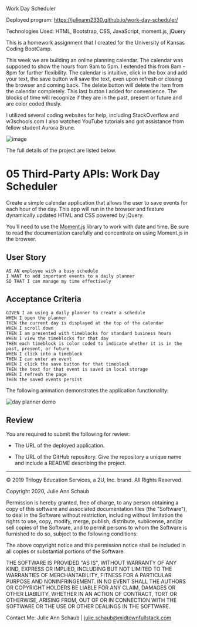 
Work Day Scheduler

Deployed program: https://julieann2330.github.io/work-day-scheduler/

Technologies Used: HTML, Bootstrap, CSS, JavaScript, moment.js, jQuery

This is a homework assignment that I created for the University of Kansas Coding BootCamp. 

This week we are building an online planning calendar. The calendar was supposed to show the hours from 9am to 5pm. I extended this from 8am - 8pm for further flexibility. The calendar is intuitive, click in the box and add your text, the save button will save the text, even upon refresh or closing the browser and coming back. The delete button will delete the item from the calendar completely. This last button I added for convenience. The blocks of time will recognize if they are in the past, present or future and are color coded thusly. 

I utilized several coding websites for help, including StackOverflow and w3schools.com I also watched YouTube tutorials and got assistance from fellow student Aurora Brune.  

![image](https://user-images.githubusercontent.com/64329660/89043869-bea97180-d30e-11ea-8611-24cf7787bfde.png)

The full details of the project are listed below.


# 05 Third-Party APIs: Work Day Scheduler

Create a simple calendar application that allows the user to save events for each hour of the day. This app will run in the browser and feature dynamically updated HTML and CSS powered by jQuery.

You'll need to use the [Moment.js](https://momentjs.com/) library to work with date and time. Be sure to read the documentation carefully and concentrate on using Moment.js in the browser.

## User Story

```
AS AN employee with a busy schedule
I WANT to add important events to a daily planner
SO THAT I can manage my time effectively
```

## Acceptance Criteria

```
GIVEN I am using a daily planner to create a schedule
WHEN I open the planner
THEN the current day is displayed at the top of the calendar
WHEN I scroll down
THEN I am presented with timeblocks for standard business hours
WHEN I view the timeblocks for that day
THEN each timeblock is color coded to indicate whether it is in the past, present, or future
WHEN I click into a timeblock
THEN I can enter an event
WHEN I click the save button for that timeblock
THEN the text for that event is saved in local storage
WHEN I refresh the page
THEN the saved events persist
```

The following animation demonstrates the application functionality:

![day planner demo](./Assets/05-third-party-apis-homework-demo.gif)

## Review

You are required to submit the following for review:

* The URL of the deployed application.

* The URL of the GitHub repository. Give the repository a unique name and include a README describing the project.

- - -
© 2019 Trilogy Education Services, a 2U, Inc. brand. All Rights Reserved.

Copyright 2020, Julie Ann Schaub

Permission is hereby granted, free of charge, to any person obtaining a copy of this software and associated documentation files (the "Software"), to deal in the Software without restriction, including without limitation the rights to use, copy, modify, merge, publish, distribute, sublicense, and/or sell copies of the Software, and to permit persons to whom the Software is furnished to do so, subject to the following conditions:

The above copyright notice and this permission notice shall be included in all copies or substantial portions of the Software.

THE SOFTWARE IS PROVIDED "AS IS", WITHOUT WARRANTY OF ANY KIND, EXPRESS OR IMPLIED, INCLUDING BUT NOT LIMITED TO THE WARRANTIES OF MERCHANTABILITY, FITNESS FOR A PARTICULAR PURPOSE AND NONINFRINGEMENT. IN NO EVENT SHALL THE AUTHORS OR COPYRIGHT HOLDERS BE LIABLE FOR ANY CLAIM, DAMAGES OR OTHER LIABILITY, WHETHER IN AN ACTION OF CONTRACT, TORT OR OTHERWISE, ARISING FROM, OUT OF OR IN CONNECTION WITH THE SOFTWARE OR THE USE OR OTHER DEALINGS IN THE SOFTWARE.

Contact Me: 
Julie Ann Schaub | julie.schaub@midtownfullstack.com
